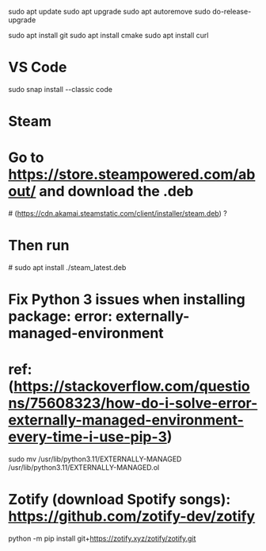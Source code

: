 sudo apt update
sudo apt upgrade
sudo apt autoremove
sudo do-release-upgrade

sudo apt install git
sudo apt install cmake
sudo apt install curl

# VS Code
sudo snap install --classic code

# Steam
# Go to https://store.steampowered.com/about/ and download the .deb
# (https://cdn.akamai.steamstatic.com/client/installer/steam.deb) ?
# Then run
# sudo apt install ./steam_latest.deb

# Fix Python 3 issues when installing package: error: externally-managed-environment
# ref: (https://stackoverflow.com/questions/75608323/how-do-i-solve-error-externally-managed-environment-every-time-i-use-pip-3)
sudo mv /usr/lib/python3.11/EXTERNALLY-MANAGED /usr/lib/python3.11/EXTERNALLY-MANAGED.ol

# Zotify (download Spotify songs): https://github.com/zotify-dev/zotify
python -m pip install git+https://zotify.xyz/zotify/zotify.git
